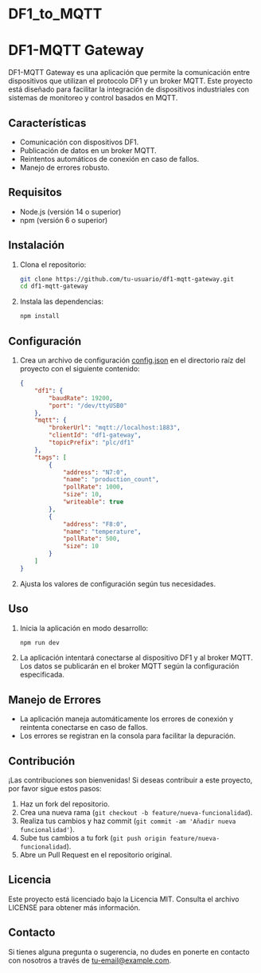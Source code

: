 # DF1_to_MQTT
# DF1-MQTT Gateway

DF1-MQTT Gateway es una aplicación que permite la comunicación entre dispositivos que utilizan el protocolo DF1 y un broker MQTT. Este proyecto está diseñado para facilitar la integración de dispositivos industriales con sistemas de monitoreo y control basados en MQTT.

## Características

- Comunicación con dispositivos DF1.
- Publicación de datos en un broker MQTT.
- Reintentos automáticos de conexión en caso de fallos.
- Manejo de errores robusto.

## Requisitos

- Node.js (versión 14 o superior)
- npm (versión 6 o superior)

## Instalación

1. Clona el repositorio:

    ```sh
    git clone https://github.com/tu-usuario/df1-mqtt-gateway.git
    cd df1-mqtt-gateway
    ```

2. Instala las dependencias:

    ```sh
    npm install
    ```

## Configuración

1. Crea un archivo de configuración [config.json](http://_vscodecontentref_/1) en el directorio raíz del proyecto con el siguiente contenido:

    ```json
    {
        "df1": {
            "baudRate": 19200,
            "port": "/dev/ttyUSB0"
        },
        "mqtt": {
            "brokerUrl": "mqtt://localhost:1883",
            "clientId": "df1-gateway",
            "topicPrefix": "plc/df1"
        },
        "tags": [
            {
                "address": "N7:0",
                "name": "production_count",
                "pollRate": 1000,
                "size": 10,
                "writeable": true
            },
            {
                "address": "F8:0",
                "name": "temperature",
                "pollRate": 500,
                "size": 10
            }
        ]
    }
    ```

2. Ajusta los valores de configuración según tus necesidades.

## Uso

1. Inicia la aplicación en modo desarrollo:

    ```sh
    npm run dev
    ```

2. La aplicación intentará conectarse al dispositivo DF1 y al broker MQTT. Los datos se publicarán en el broker MQTT según la configuración especificada.

## Manejo de Errores

- La aplicación maneja automáticamente los errores de conexión y reintenta conectarse en caso de fallos.
- Los errores se registran en la consola para facilitar la depuración.

## Contribución

¡Las contribuciones son bienvenidas! Si deseas contribuir a este proyecto, por favor sigue estos pasos:

1. Haz un fork del repositorio.
2. Crea una nueva rama (`git checkout -b feature/nueva-funcionalidad`).
3. Realiza tus cambios y haz commit (`git commit -am 'Añadir nueva funcionalidad'`).
4. Sube tus cambios a tu fork (`git push origin feature/nueva-funcionalidad`).
5. Abre un Pull Request en el repositorio original.

## Licencia

Este proyecto está licenciado bajo la Licencia MIT. Consulta el archivo LICENSE para obtener más información.

## Contacto

Si tienes alguna pregunta o sugerencia, no dudes en ponerte en contacto con nosotros a través de [tu-email@example.com](mailto:tu-email@example.com).
